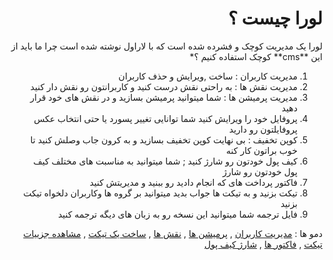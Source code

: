 <div align="right" dir="rtl">
<h1>لورا چیست ؟</h1>
<p>
لورا یک مدیریت کوچک و فشرده شده است که با لاراول نوشته شده است 
چرا ما باید از این **cms** کوچک استفاده کنیم ؟*
</p>

 1. مدیریت کاربران : ساخت ,ویرایش و حذف کاربران
 2. مدیریت نقش ها : به راحتی نقش درست کنید و کاربرانتون رو نقش دار کنید 
 3. مدیریت پرمیشن ها : شما میتوانید پرمیشن بسازید و در نقش های خود قرار دهید 
 4. پروفایل خود را ویرایش کنید شما توانایی تغییر پسورد یا حتی انتخاب عکس پروفایلتون رو دارید 
 5. کوپن تخفیف : بی نهایت کوپن تخفیف بسازید و به کرون جاب وصلش کنید تا خوب براتون کار کنه
 6. کیف پول خودتون رو شارژ کنید ; شما میتوانید به مناسبت های مختلف کیف پول خودتون رو شارژ
 7. فاکتور پرداخت های که انجام دادید رو ببنید و مدیریتش کنید 
 8. تیکت بزنید و به تیکت ها جواب بدید میتوانید بر گروه ها وکاربران دلخواه تیکت بزنید 
 9. فایل ترجمه شما میتوانید این نسخه رو به زبان های دیگه ترجمه کنید  

 
 دمو ها : [مدیریت کاربران](https://ghaninia.ir/wp-content/uploads/download-1.png) , [پرمیشن ها](https://ghaninia.ir/wp-content/uploads/download-2.png) , [نقش ها](https://ghaninia.ir/wp-content/uploads/download-3.png) , [ساخت یک تیکت](https://ghaninia.ir/wp-content/uploads/download-4.png) , [مشاهده جزییات تیکت](https://ghaninia.ir/wp-content/uploads/download-5.png) , [فاکتور ها](https://ghaninia.ir/wp-content/uploads/download-6.png) , [شارژ کیف پول](https://ghaninia.ir/wp-content/uploads/download-7.png)
</div>
